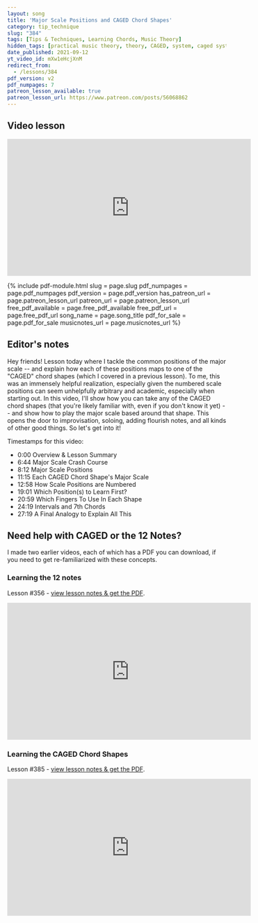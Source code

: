 ```yaml
---
layout: song
title: 'Major Scale Positions and CAGED Chord Shapes'
category: tip_technique
slug: "384"
tags: [Tips & Techniques, Learning Chords, Music Theory]
hidden_tags: [practical music theory, theory, CAGED, system, caged system]
date_published: 2021-09-12
yt_video_id: mXw1eHcjXnM
redirect_from:
  - /lessons/384
pdf_version: v2
pdf_numpages: 7
patreon_lesson_available: true
patreon_lesson_url: https://www.patreon.com/posts/56068862
---
```


## Video lesson

<iframe width="560" height="315" src="https://www.youtube.com/embed/{{page.yt_video_id}}" frameborder="0" allow="accelerometer; autoplay; encrypted-media; gyroscope; picture-in-picture" allowfullscreen></iframe>

{% include pdf-module.html slug = page.slug pdf_numpages = page.pdf_numpages pdf_version = page.pdf_version has_patreon_url = page.patreon_lesson_url patreon_url = page.patreon_lesson_url free_pdf_available = page.free_pdf_available free_pdf_url = page.free_pdf_url song_name = page.song_title pdf_for_sale = page.pdf_for_sale musicnotes_url = page.musicnotes_url %}

## Editor's notes

Hey friends! Lesson today where I tackle the common positions of the major scale -- and explain how each of these positions maps to one of the "CAGED" chord shapes (which I covered in a previous lesson). To me, this was an immensely helpful realization, especially given the numbered scale positions can seem unhelpfully arbitrary and academic, especially when starting out. In this video, I'll show how you can take any of the CAGED chord shapes (that you're likely familiar with, even if you don't know it yet) -- and show how to play the major scale based around that shape. This opens the door to improvisation, soloing, adding flourish notes, and all kinds of other good things. So let's get into it!

Timestamps for this video:

- 0:00 Overview & Lesson Summary
- 6:44 Major Scale Crash Course
- 8:12 Major Scale Positions
- 11:15 Each CAGED Chord Shape's Major Scale
- 12:58 How Scale Positions are Numbered
- 19:01 Which Position(s) to Learn First?
- 20:59 Which Fingers To Use In Each Shape
- 24:19 Intervals and 7th Chords
- 27:19 A Final Analogy to Explain All This

## Need help with CAGED or the 12 Notes?

I made two earlier videos, each of which has a PDF you can download, if you need to get re-familiarized with these concepts.

### Learning the 12 notes

Lesson #356 - [view lesson notes & get the PDF](http://playsongnotes.com/lessons/356/).

<iframe width="560" height="315" src="https://www.youtube.com/embed/XAcd1LxMRHU" frameborder="0" allow="accelerometer; autoplay; encrypted-media; gyroscope; picture-in-picture" allowfullscreen></iframe>


### Learning the CAGED Chord Shapes

Lesson #385 - [view lesson notes & get the PDF](http://playsongnotes.com/lessons/385/).

<iframe width="560" height="315" src="https://www.youtube.com/embed/cie7a8_SrEA" frameborder="0" allow="accelerometer; autoplay; encrypted-media; gyroscope; picture-in-picture" allowfullscreen></iframe>
